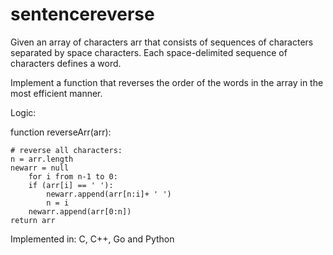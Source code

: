 # sentencereverse
Given an array of characters arr that consists of sequences of characters separated by space characters. 
Each space-delimited sequence of characters defines a word.

Implement a function that reverses the order of the words in the array in the most efficient manner.

Logic:

function reverseArr(arr):

    # reverse all characters:
    n = arr.length
    newarr = null
        for i from n-1 to 0:
        if (arr[i] == ' '):
            newarr.append(arr[n:i]+ ' ')
            n = i
        newarr.append(arr[0:n])
    return arr

Implemented in: C, C++, Go and Python

 
